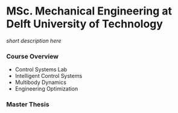 # MSc. Mechanical Engineering at Delft University of Technology
_short description here_

### Course Overview
- Control Systems Lab
- Intelligent Control Systems
- Multibody Dynamics
- Engineering Optimization


### Master Thesis